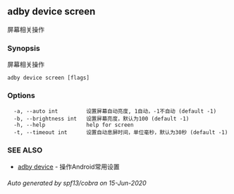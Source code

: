 ## adby device screen

屏幕相关操作

### Synopsis

屏幕相关操作

```
adby device screen [flags]
```

### Options

```
  -a, --auto int         设置屏幕自动亮度, 1自动，-1不自动 (default -1)
  -b, --brightness int   设置屏幕亮度，默认为100 (default -1)
  -h, --help             help for screen
  -t, --timeout int      设置自动息屏时间，单位毫秒，默认为30秒 (default -1)
```

### SEE ALSO

* [adby device](adby_device.md)	 - 操作Android常用设置

###### Auto generated by spf13/cobra on 15-Jun-2020
